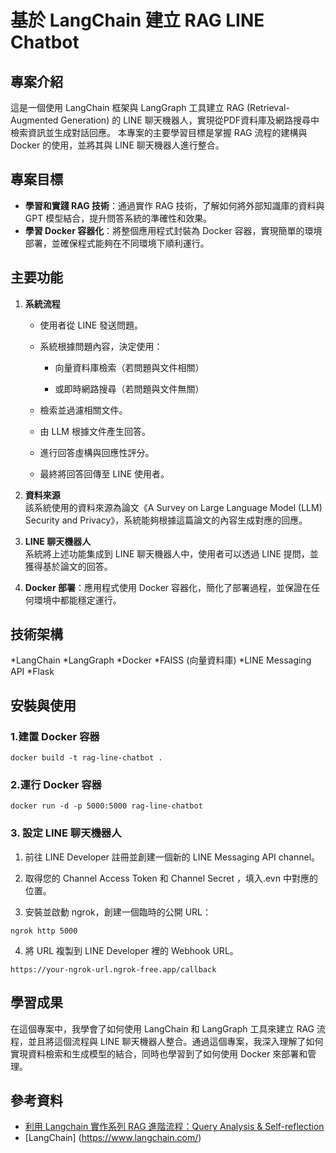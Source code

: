 # 基於 LangChain 建立 RAG LINE Chatbot

## 專案介紹

這是一個使用 LangChain 框架與 LangGraph 工具建立 RAG (Retrieval-Augmented Generation) 的 LINE 聊天機器人，實現從PDF資料庫及網路搜尋中檢索資訊並生成對話回應。
本專案的主要學習目標是掌握 RAG 流程的建構與 Docker 的使用，並將其與 LINE 聊天機器人進行整合。

## 專案目標

- **學習和實踐 RAG 技術**：通過實作 RAG 技術，了解如何將外部知識庫的資料與 GPT 模型結合，提升問答系統的準確性和效果。
- **學習 Docker 容器化**：將整個應用程式封裝為 Docker 容器，實現簡單的環境部署，並確保程式能夠在不同環境下順利運行。

## 主要功能

1. **系統流程**  
    - 使用者從 LINE 發送問題。

    - 系統根據問題內容，決定使用：

        - 向量資料庫檢索（若問題與文件相關）

        - 或即時網路搜尋（若問題與文件無關）

    - 檢索並過濾相關文件。

    - 由 LLM 根據文件產生回答。

    - 進行回答虛構與回應性評分。

    - 最終將回答回傳至 LINE 使用者。

2. **資料來源**  
   該系統使用的資料來源為論文《A Survey on Large Language Model (LLM) Security and Privacy》，系統能夠根據這篇論文的內容生成對應的回應。

3. **LINE 聊天機器人**  
   系統將上述功能集成到 LINE 聊天機器人中，使用者可以透過 LINE 提問，並獲得基於論文的回答。

4. **Docker 部署**：應用程式使用 Docker 容器化，簡化了部署過程，並保證在任何環境中都能穩定運行。

## 技術架構
*LangChain
*LangGraph
*Docker
*FAISS (向量資料庫)
*LINE Messaging API
*Flask

## 安裝與使用

### 1.建置 Docker 容器

```
docker build -t rag-line-chatbot .
```

### 2.運行 Docker 容器

```
docker run -d -p 5000:5000 rag-line-chatbot
```

### 3. 設定 LINE 聊天機器人


1. 前往 LINE Developer 註冊並創建一個新的 LINE Messaging API channel。

2. 取得您的 Channel Access Token 和 Channel Secret ，填入.evn 中對應的位置。

3. 安裝並啟動 ngrok，創建一個臨時的公開 URL：
```
ngrok http 5000
```
4. 將 URL 複製到 LINE Developer 裡的 Webhook URL。
```
https://your-ngrok-url.ngrok-free.app/callback
```

## 學習成果

在這個專案中，我學會了如何使用 LangChain 和 LangGraph 工具來建立 RAG 流程，並且將這個流程與 LINE 聊天機器人整合。通過這個專案，我深入理解了如何實現資料檢索和生成模型的結合，同時也學習到了如何使用 Docker 來部署和管理。

## 參考資料
- [利用 Langchain 實作系列 RAG 進階流程：Query Analysis & Self-reflection](https://edge.aif.tw/application-langchain-rag-advanced/)
- [LangChain] (https://www.langchain.com/)
